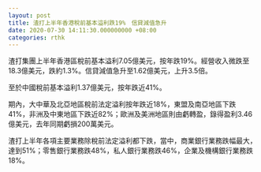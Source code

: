 ```yaml
---
layout: post
title: 渣打上半年香港稅前基本溢利跌19%　信貸減值急升
date: 2020-07-30 14:11:30.000000000 +08:00
categories: rthk
---
```


渣打集團上半年香港區稅前基本溢利7.05億美元，按年跌19%。經營收入微跌至18.3億美元，跌約1.3%。信貸減值急升至1.62億美元，上升3.5倍。

至於中國稅前基本溢利1.37億美元，按年跌近41%。

期內，大中華及北亞地區稅前法定溢利按年跌近18%，東盟及南亞地區下跌41%，非洲及中東地區下跌近82%；歐洲及美洲地區則由虧轉盈，錄得盈利3.46億美元，去年同期虧損200萬美元。

渣打上半年各項主要業務除稅前法定溢利都下跌，當中，商業銀行業務跌幅最大，達到51%；零售銀行業務跌48%，私人銀行業務跌46%，企業及機構銀行業務跌18%。
